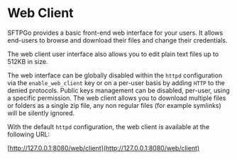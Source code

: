 # Web Client

SFTPGo provides a basic front-end web interface for your users. It allows end-users to browse and download their files and change their credentials.

The web client user interface also allows you to edit plain text files up to 512KB in size.

The web interface can be globally disabled within the `httpd` configuration via the `enable_web_client` key or on a per-user basis by adding `HTTP` to the denied protocols.
Public keys management can be disabled, per-user, using a specific permission.
The web client allows you to download multiple files or folders as a single zip file, any non regular files (for example symlinks) will be silently ignored.

With the default `httpd` configuration, the web client is available at the following URL:

[http://127.0.0.1:8080/web/client](http://127.0.0.1:8080/web/client)
